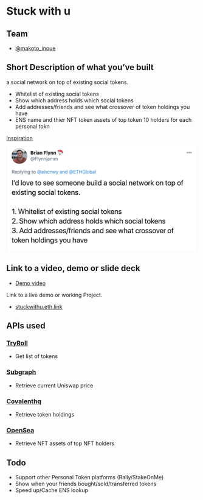 
# Stuck with u

## Team

- [@makoto_inoue](https://twitter.com/@makoto_inoue)

## Short Description of what you’ve built

a social network on top of existing social tokens.

- Whitelist of existing social tokens
- Show which address holds which social tokens
- Add addresses/friends and see what crossover of token holdings you have
- ENS name and thier NFT token assets of top token 10 holders for each personal tokn

[Inspiration](https://twitter.com/Flynnjamm/status/1313182142935883776)

![](./tweet.png)


## Link to a video, demo or slide deck

- [Demo video](https://youtu.be/bHpcAekEyeE)

Link to a live demo or working Project.

- [stuckwithu.eth.link](https://stuckwithu.eth.link)

## APIs used

### [TryRoll](https://docs.tryroll.com)

- Get list of tokens

### [Subgraph](https://thegraph.com/explorer/subgraph/uniswap/uniswap-v2)

- Retrieve current Uniswap price

### [Covalenthq](https://www.covalenthq.com/)

- Retrieve token holdings

### [OpenSea](https://docs.opensea.io/reference)

- Retrieve NFT assets of top NFT holders

## Todo

- Support other Personal Token platforms (Rally/StakeOnMe)
- Show when your friends bought/sold/transferred tokens
- Speed up/Cache ENS lookup

